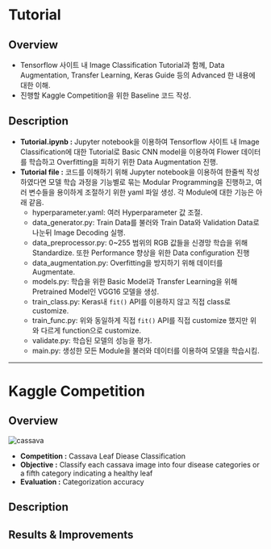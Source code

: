 # Tutorial

## Overview
+ Tensorflow 사이트 내 Image Classification Tutorial과 함께, Data Augmentation, Transfer Learning, Keras Guide 등의 Advanced 한 내용에 대한 이해.
+ 진행할 Kaggle Competition을 위한 Baseline 코드 작성.

## Description
+ **Tutorial.ipynb :** Jupyter notebook을 이용하여 Tensorflow 사이트 내 Image Classification에 대한 Tutorial로 Basic CNN model을 이용하여 Flower 데이터를 학습하고 Overfitting을 피하기 위한 Data Augmentation 진행.    
+ **Tutorial file :** 코드를 이해하기 위해 Jupyter notebook을 이용하여 한줄씩 작성하였다면 모델 학습 과정을 기능별로 묶는 Modular Programming을 진행하고, 여러 변수들을 용이하게 조절하기 위한 yaml 파일 생성. 각 Module에 대한 기능은 아래 같음.
  + hyperparameter.yaml: 여러 Hyperparameter 값 조절.
  + data_generator.py: Train Data를 불러와 Train Data와 Validation Data로 나눈뒤 Image Decoding 실행. 
  + data_preprocessor.py: 0~255 범위의 RGB 값들을 신경망 학습을 위해 Standardize. 또한 Performance 향상을 위한 Data configuration 진행
  + data_augmentation.py: Overfitting을 방지하기 위해 데이터를 Augmentate.
  + models.py: 학습을 위한 Basic Model과 Transfer Learning을 위해 Pretrained Model인 VGG16 모델을 생성.
  + train_class.py: Keras내 `fit()` API를 이용하지 않고 직접 class로 customize.
  + train_func.py: 위와 동일하게 직접 `fit()` API를 직접 customize 했지만 위와 다르게 function으로 customize.
  + validate.py: 학습된 모델의 성능을 평가.
  + main.py: 생성한 모든 Module을 불러와 데이터를 이용하여 모델을 학습시킴.

* * *

# Kaggle Competition
## Overview
![cassava](https://user-images.githubusercontent.com/53407163/105679077-4a543180-5f31-11eb-8e5a-a9401771de3c.JPG)
+ **Competition :** Cassava Leaf Diease Classification
+ **Objective :** Classify each cassava image into four disease categories or a fifth category indicating a healthy leaf
+ **Evaluation :** Categorization accuracy

## Description

## Results & Improvements
